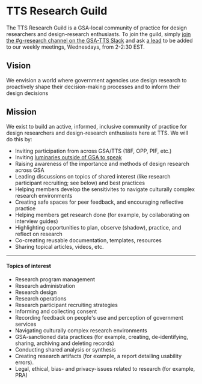 # TTS Research Guild

The TTS Research Guild is a GSA-local community of practice for design researchers and design-research enthusiasts. To join the guild, simply [join the #g-research channel on the GSA-TTS Slack](https://gsa-tts.slack.com/messages/C03JK2KH8) and ask [a lead](https://docs.google.com/document/d/1HGlH1_RY0YQufSZzntMYFKzKS5X3skIriImE0M_2Kjk/edit#heading=h.ogel0f44ifru) to be added to our weekly meetings, Wednesdays, from 2-2:30 EST. 


## Vision 

We envision a world where government agencies use design research to proactively shape their decision-making processes and to inform their design decisions


## Mission

We exist to build an active, informed, inclusive community of practice for design researchers and design-research enthusiasts here at TTS. We will do this by:

- Inviting participation from across GSA/TTS (18F, OPP, PIF, etc.)
- Inviting [luminaries outside of GSA to speak](https://github.com/18F/g-research/blob/master/speaking.md)
- Raising awareness of the importance and methods of design research across GSA
- Leading discussions on topics of shared interest (like research participant recruiting; see below) and best practices
- Helping members develop the sensitivites to navigate culturally complex research environments
- Creating safe spaces for peer feedback, and encouraging reflective practice
- Helping members get research done (for example, by collaborating on interview guides)
- Highlighting opportunities to plan, observe (shadow), practice, and reflect on research
- Co-creating reusable documentation, templates, resources
- Sharing topical articles, videos, etc.

---

#### Topics of interest

- Research program management
- Research administration
- Research design
- Research operations
- Research participant recruiting strategies
- Informing and collecting consent
- Recording feedback on people's use and perception of government services
- Navigating culturally complex research environments
- GSA-sanctioned data practices (for example, creating, de-identifying,  sharing, archiving and deleting records)
- Conducting shared analysis or synthesis 
- Creating research artifacts (for example, a report detailing usability errors).
- Legal, ethical, bias- and privacy-issues related to research (for example, PRA)
